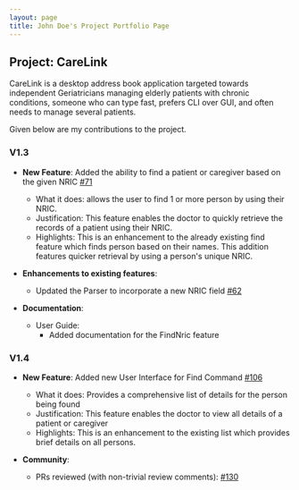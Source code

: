 ```yaml
---
layout: page
title: John Doe's Project Portfolio Page
---
```


## Project: CareLink

CareLink is a desktop address book application targeted towards independent Geriatricians managing elderly patients with chronic conditions, someone who can type fast, prefers CLI over GUI, and often needs to manage several patients.

Given below are my contributions to the project.

### V1.3

* **New Feature**: Added the ability to find a patient or caregiver based on the given NRIC [\#71](https://github.com/AY2425S1-CS2103T-T13-4/tp/issues/71)
  * What it does: allows the user to find 1 or more person by using their NRIC.
  * Justification: This feature enables the doctor to quickly retrieve the records of a patient using their NRIC.
  * Highlights: This is an enhancement to the already existing find feature which finds person based on their names. This addition features quicker retrieval by using a person's unique NRIC.

* **Enhancements to existing features**:
  * Updated the Parser to incorporate a new NRIC field [\#62](https://github.com/AY2425S1-CS2103T-T13-4/tp/pull/62)

* **Documentation**:
  * User Guide:
    * Added documentation for the FindNric feature


### V1.4
* **New Feature**: Added new User Interface for Find Command [\#106](https://github.com/AY2425S1-CS2103T-T13-4/tp/issues/106)
  * What it does: Provides a comprehensive list of details for the person being found
  * Justification: This feature enables the doctor to view all details of a patient or caregiver
  * Highlights: This is an enhancement to the existing list which provides brief details on all persons.

* **Community**:
  * PRs reviewed (with non-trivial review comments): [\#130](https://github.com/AY2425S1-CS2103T-T13-4/tp/pull/130)
<!--
* **New Feature**: Added a history command that allows the user to navigate to previous commands using up/down keys.

* **Code contributed**: [RepoSense link]()

* **Project management**:
  * Managed releases `v1.3` - `v1.5rc` (3 releases) on GitHub

* **Enhancements to existing features**:
  * Updated the GUI color scheme (Pull requests [\#33](), [\#34]())
  * Wrote additional tests for existing features to increase coverage from 88% to 92% (Pull requests [\#36](), [\#38]())

* **Documentation**:
  * User Guide:
    * Added documentation for the features `delete` and `find` [\#72]()
    * Did cosmetic tweaks to existing documentation of features `clear`, `exit`: [\#74]()
  * Developer Guide:
    * Added implementation details of the `delete` feature.

* **Community**:
  * PRs reviewed (with non-trivial review comments): [\#12](), [\#32](), [\#19](), [\#42]()
  * Contributed to forum discussions (examples: [1](), [2](), [3](), [4]())
  * Reported bugs and suggestions for other teams in the class (examples: [1](), [2](), [3]())
  * Some parts of the history feature I added was adopted by several other class mates ([1](), [2]())

* **Tools**:
  * Integrated a third party library (Natty) to the project ([\#42]())
  * Integrated a new Github plugin (CircleCI) to the team repo

* _{you can add/remove categories in the list above}_

-->
